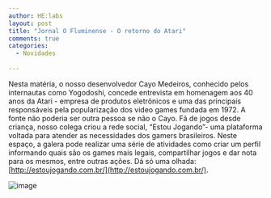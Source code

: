 ```yaml
---
author: HE:labs
layout: post
title: "Jornal O Fluminense - O retorno do Atari"
comments: true
categories:
  - Novidades
     
---
```


Nesta matéria, o nosso desenvolvedor Cayo Medeiros, conhecido pelos internautas como Yogodoshi, concede entrevista em homenagem aos 40 anos da Atari - empresa de produtos eletrônicos e uma das principais responsáveis pela popularização dos video games fundada em 1972. A fonte não poderia ser outra pessoa se não o Cayo. Fã de jogos desde criança, nosso colega criou a rede social, “Estou Jogando”- uma plataforma voltada para atender as necessidades dos gamers brasileiros. Neste espaço, a galera pode realizar uma série de atividades como criar um perfil informando quais são os games mais legais, compartilhar jogos e dar nota para os mesmos, entre outras ações. Dá só uma olhada: [http://estoujogando.com.br/](http://estoujogando.com.br/).

![image](/blog/images/posts/2012-07-03/atari.jpg)
